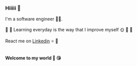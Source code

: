 ### Hiiiii 👋
I'm a software engineer :technologist:.
<br><br>
:seedling: :herb: Learning everyday is the way that I improve myself :sun_with_face: :blossom: :deciduous_tree:
<br><br>
React me on [Linkedin](https://www.linkedin.com/in/hmtri1011) :star: :star2:
<br><br>

**Welcome to my world :star_struck: :kissing_heart:**


<!--
**hmtri1011/hmtri1011** is a ✨ _special_ ✨ repository because its `README.md` (this file) appears on your GitHub profile.

Here are some ideas to get you started:

- 🔭 I’m currently working on ...
- 🌱 I’m currently learning ...
- 👯 I’m looking to collaborate on ...
- 🤔 I’m looking for help with ...
- 💬 Ask me about ...
- 📫 How to reach me: ...
- 😄 Pronouns: ...
- ⚡ Fun fact: ...
-->
